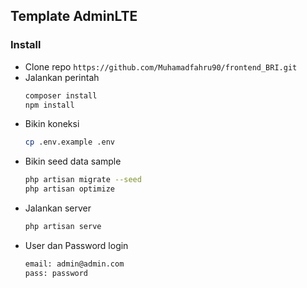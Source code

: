 ## Template AdminLTE



### Install
- Clone repo `` https://github.com/Muhamadfahru90/frontend_BRI.git ``
- Jalankan perintah 
	```bash
	composer install
	npm install
	```
- Bikin koneksi 
	```bash
	cp .env.example .env
	```
- Bikin seed data sample
	```bash
	php artisan migrate --seed
	php artisan optimize
	```
- Jalankan server
	```bash
	php artisan serve
	```
- User dan Password login
	```bash
	email: admin@admin.com
	pass: password
	```
